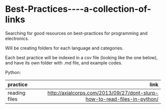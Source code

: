 Best-Practices----a-collection-of-links
=======================================

Searching for good resources on best-practices for programming and electronics.


Will be creating folders for each language and categories.

Each best practice will be indexed in a csv file (looking like the one below), and have its own folder with .md file, and example codes.


Python:

| practice | link |
| :--- |  ---: |
| reading files | http://axialcorps.com/2013/09/27/dont-slurp-how-to-read-files-in-python/ |

